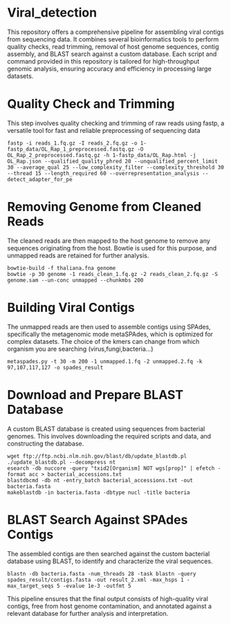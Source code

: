 # Viral_detection
This repository offers a comprehensive pipeline for assembling viral contigs from sequencing data. It combines several bioinformatics tools to perform quality checks, read trimming, removal of host genome sequences, contig assembly, and BLAST search against a custom database. Each script and command provided in this repository is tailored for high-throughput genomic analysis, ensuring accuracy and efficiency in processing large datasets.
# Quality Check and Trimming 
This step involves quality checking and trimming of raw reads using fastp, a versatile tool for fast and reliable preprocessing of sequencing data
```
fastp -i reads_1.fq.gz -I reads_2.fq.gz -o 1-fastp_data/OL_Rap_1_preprocessed.fastq.gz -O OL_Rap_2_preprocessed.fastq.gz -h 1-fastp_data/OL_Rap.html -j OL_Rap.json --qualified_quality_phred 20 --unqualified_percent_limit 30 --average_qual 25 --low_complexity_filter --complexity_threshold 30 --thread 15 --length_required 60 --overrepresentation_analysis --detect_adapter_for_pe
```

# Removing Genome from Cleaned Reads
The cleaned reads are then mapped to the host genome to remove any sequences originating from the host. Bowtie is used for this purpose, and unmapped reads are retained for further analysis.
```
bowtie-build -f thaliana.fna genome
bowtie -p 30 genome -1 reads_clean_1.fq.gz -2 reads_clean_2.fq.gz -S genome.sam --un-conc unmapped --chunkmbs 200
```

# Building Viral Contigs 

The unmapped reads are then used to assemble contigs using SPAdes, specifically the metagenomic mode metaSPAdes, which is optimized for complex datasets. The choice of the kmers can change from which organism you are searching (virus,fungi,bacteria...)
```
metaspades.py -t 30 -m 200 -1 unmapped.1.fq -2 unmapped.2.fq -k 97,107,117,127 -o spades_result
```

# Download and Prepare BLAST Database

A custom BLAST database is created using sequences from bacterial genomes. This involves downloading the required scripts and data, and constructing the database.
```
wget ftp://ftp.ncbi.nlm.nih.gov/blast/db/update_blastdb.pl
./update_blastdb.pl --decompress nt
esearch -db nuccore -query "txid2[Organism] NOT wgs[prop]" | efetch -format acc > bacterial_accessions.txt
blastdbcmd -db nt -entry_batch bacterial_accessions.txt -out bacteria.fasta
makeblastdb -in bacteria.fasta -dbtype nucl -title bacteria
```

# BLAST Search Against SPAdes Contigs

The assembled contigs are then searched against the custom bacterial database using BLAST, to identify and characterize the viral sequences.
```
blastn -db bacteria.fasta -num_threads 28 -task blastn -query spades_result/contigs.fasta -out result_2.xml -max_hsps 1 -max_target_seqs 5 -evalue 1e-3 -outfmt 5
```
This pipeline ensures that the final output consists of high-quality viral contigs, free from host genome contamination, and annotated against a relevant database for further analysis and interpretation.

